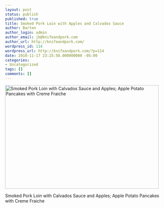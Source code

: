 ```yaml
---
layout: post
status: publish
published: true
title: Smoked Pork Loin with Apples and Calvados Sauce
author: Barton
author_login: admin
author_email: jb@knifeandpork.com
author_url: http://knifeandpork.com/
wordpress_id: 114
wordpress_url: http://knifeandpork.com/?p=114
date: 2010-11-17 23:25:58.000000000 -05:00
categories:
- Uncategorized
tags: []
comments: []
---
```

<p><a title="Smoked Pork Loin with Calvados Sauce and Apples; Apple Potato Pancakes with Creme Fraiche by phy5ics, on Flickr" href="http://www.flickr.com/photos/phy5ics/5186112501/"><img src="http://farm2.static.flickr.com/1005/5186112501_5e4378ee63.jpg" alt="Smoked Pork Loin with Calvados Sauce and Apples; Apple Potato Pancakes with Creme Fraiche" width="500" height="336" /></a></p>
<p>Smoked Pork Loin with Calvados Sauce and Apples; Apple Potato Pancakes with Creme Fraiche</p>
